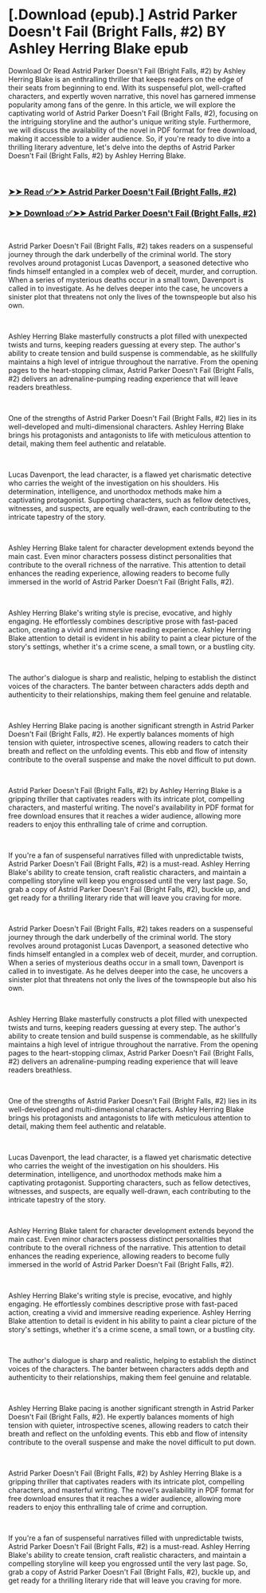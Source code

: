 # [.Download (epub).] Astrid Parker Doesn't Fail (Bright Falls, #2) BY Ashley Herring Blake epub

<p>Download Or Read Astrid Parker Doesn't Fail (Bright Falls, #2) by Ashley Herring Blake is an enthralling thriller that keeps readers on the edge of their seats from beginning to end. With its suspenseful plot, well-crafted characters, and expertly woven narrative, this novel has garnered immense popularity among fans of the genre. In this article, we will explore the captivating world of Astrid Parker Doesn't Fail (Bright Falls, #2), focusing on the intriguing storyline and the author's unique writing style. Furthermore, we will discuss the availability of the novel in PDF format for free download, making it accessible to a wider audience. So, if you're ready to dive into a thrilling literary adventure, let's delve into the depths of Astrid Parker Doesn't Fail (Bright Falls, #2) by Ashley Herring Blake.</p>
<p>&nbsp;</p>

### [➤➤ Read ✅➤➤ Astrid Parker Doesn't Fail (Bright Falls, #2)](https://thehelpfulbooks.blogspot.com/id/60566534)

### [➤➤ Download ✅➤➤ Astrid Parker Doesn't Fail (Bright Falls, #2)](https://thehelpfulbooks.blogspot.com/id/60566534)

<p>&nbsp;</p>
<p>Astrid Parker Doesn't Fail (Bright Falls, #2) takes readers on a suspenseful journey through the dark underbelly of the criminal world. The story revolves around protagonist Lucas Davenport, a seasoned detective who finds himself entangled in a complex web of deceit, murder, and corruption. When a series of mysterious deaths occur in a small town, Davenport is called in to investigate. As he delves deeper into the case, he uncovers a sinister plot that threatens not only the lives of the townspeople but also his own.</p>
<p>&nbsp;</p>
<p>Ashley Herring Blake masterfully constructs a plot filled with unexpected twists and turns, keeping readers guessing at every step. The author's ability to create tension and build suspense is commendable, as he skillfully maintains a high level of intrigue throughout the narrative. From the opening pages to the heart-stopping climax, Astrid Parker Doesn't Fail (Bright Falls, #2) delivers an adrenaline-pumping reading experience that will leave readers breathless.</p>
<p>&nbsp;</p>
<p>One of the strengths of Astrid Parker Doesn't Fail (Bright Falls, #2) lies in its well-developed and multi-dimensional characters. Ashley Herring Blake brings his protagonists and antagonists to life with meticulous attention to detail, making them feel authentic and relatable.</p>
<p>&nbsp;</p>
<p>Lucas Davenport, the lead character, is a flawed yet charismatic detective who carries the weight of the investigation on his shoulders. His determination, intelligence, and unorthodox methods make him a captivating protagonist. Supporting characters, such as fellow detectives, witnesses, and suspects, are equally well-drawn, each contributing to the intricate tapestry of the story.</p>
<p>&nbsp;</p>
<p>Ashley Herring Blake talent for character development extends beyond the main cast. Even minor characters possess distinct personalities that contribute to the overall richness of the narrative. This attention to detail enhances the reading experience, allowing readers to become fully immersed in the world of Astrid Parker Doesn't Fail (Bright Falls, #2).</p>
<p>&nbsp;</p>
<p>Ashley Herring Blake's writing style is precise, evocative, and highly engaging. He effortlessly combines descriptive prose with fast-paced action, creating a vivid and immersive reading experience. Ashley Herring Blake attention to detail is evident in his ability to paint a clear picture of the story's settings, whether it's a crime scene, a small town, or a bustling city.</p>
<p>&nbsp;</p>
<p>The author's dialogue is sharp and realistic, helping to establish the distinct voices of the characters. The banter between characters adds depth and authenticity to their relationships, making them feel genuine and relatable.</p>
<p>&nbsp;</p>
<p>Ashley Herring Blake pacing is another significant strength in Astrid Parker Doesn't Fail (Bright Falls, #2). He expertly balances moments of high tension with quieter, introspective scenes, allowing readers to catch their breath and reflect on the unfolding events. This ebb and flow of intensity contribute to the overall suspense and make the novel difficult to put down.</p>
<p>&nbsp;</p>
<p>Astrid Parker Doesn't Fail (Bright Falls, #2) by Ashley Herring Blake is a gripping thriller that captivates readers with its intricate plot, compelling characters, and masterful writing. The novel's availability in PDF format for free download ensures that it reaches a wider audience, allowing more readers to enjoy this enthralling tale of crime and corruption.</p>
<p>&nbsp;</p>
<p>If you're a fan of suspenseful narratives filled with unpredictable twists, Astrid Parker Doesn't Fail (Bright Falls, #2) is a must-read. Ashley Herring Blake's ability to create tension, craft realistic characters, and maintain a compelling storyline will keep you engrossed until the very last page. So, grab a copy of Astrid Parker Doesn't Fail (Bright Falls, #2), buckle up, and get ready for a thrilling literary ride that will leave you craving for more.</p>
<p>&nbsp;</p>
<p>Astrid Parker Doesn't Fail (Bright Falls, #2) takes readers on a suspenseful journey through the dark underbelly of the criminal world. The story revolves around protagonist Lucas Davenport, a seasoned detective who finds himself entangled in a complex web of deceit, murder, and corruption. When a series of mysterious deaths occur in a small town, Davenport is called in to investigate. As he delves deeper into the case, he uncovers a sinister plot that threatens not only the lives of the townspeople but also his own.</p>
<p>&nbsp;</p>
<p>Ashley Herring Blake masterfully constructs a plot filled with unexpected twists and turns, keeping readers guessing at every step. The author's ability to create tension and build suspense is commendable, as he skillfully maintains a high level of intrigue throughout the narrative. From the opening pages to the heart-stopping climax, Astrid Parker Doesn't Fail (Bright Falls, #2) delivers an adrenaline-pumping reading experience that will leave readers breathless.</p>
<p>&nbsp;</p>
<p>One of the strengths of Astrid Parker Doesn't Fail (Bright Falls, #2) lies in its well-developed and multi-dimensional characters. Ashley Herring Blake brings his protagonists and antagonists to life with meticulous attention to detail, making them feel authentic and relatable.</p>
<p>&nbsp;</p>
<p>Lucas Davenport, the lead character, is a flawed yet charismatic detective who carries the weight of the investigation on his shoulders. His determination, intelligence, and unorthodox methods make him a captivating protagonist. Supporting characters, such as fellow detectives, witnesses, and suspects, are equally well-drawn, each contributing to the intricate tapestry of the story.</p>
<p>&nbsp;</p>
<p>Ashley Herring Blake talent for character development extends beyond the main cast. Even minor characters possess distinct personalities that contribute to the overall richness of the narrative. This attention to detail enhances the reading experience, allowing readers to become fully immersed in the world of Astrid Parker Doesn't Fail (Bright Falls, #2).</p>
<p>&nbsp;</p>
<p>Ashley Herring Blake's writing style is precise, evocative, and highly engaging. He effortlessly combines descriptive prose with fast-paced action, creating a vivid and immersive reading experience. Ashley Herring Blake attention to detail is evident in his ability to paint a clear picture of the story's settings, whether it's a crime scene, a small town, or a bustling city.</p>
<p>&nbsp;</p>
<p>The author's dialogue is sharp and realistic, helping to establish the distinct voices of the characters. The banter between characters adds depth and authenticity to their relationships, making them feel genuine and relatable.</p>
<p>&nbsp;</p>
<p>Ashley Herring Blake pacing is another significant strength in Astrid Parker Doesn't Fail (Bright Falls, #2). He expertly balances moments of high tension with quieter, introspective scenes, allowing readers to catch their breath and reflect on the unfolding events. This ebb and flow of intensity contribute to the overall suspense and make the novel difficult to put down.</p>
<p>&nbsp;</p>
<p>Astrid Parker Doesn't Fail (Bright Falls, #2) by Ashley Herring Blake is a gripping thriller that captivates readers with its intricate plot, compelling characters, and masterful writing. The novel's availability in PDF format for free download ensures that it reaches a wider audience, allowing more readers to enjoy this enthralling tale of crime and corruption.</p>
<p>&nbsp;</p>
<p>If you're a fan of suspenseful narratives filled with unpredictable twists, Astrid Parker Doesn't Fail (Bright Falls, #2) is a must-read. Ashley Herring Blake's ability to create tension, craft realistic characters, and maintain a compelling storyline will keep you engrossed until the very last page. So, grab a copy of Astrid Parker Doesn't Fail (Bright Falls, #2), buckle up, and get ready for a thrilling literary ride that will leave you craving for more.</p>
<p>&nbsp;</p>
